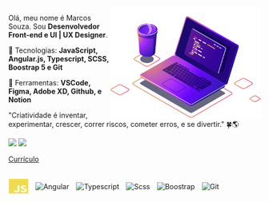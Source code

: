 <img src="computer-illustration.png" min-width="300px" max-width="300px" width="300px" align="right" alt="Computador damasioCode">

<p align="left"> 
  Olá, meu nome é Marcos Souza. Sou <strong>Desenvolvedor Front-end e UI | UX Designer</strong>.<br>
</p>

<p align="left">
  🦄 Tecnologias: <strong>JavaScript, Angular.js, Typescript, SCSS, Boostrap 5 e Git</strong>
</p>

<p align="left">
  💼 Ferramentas: <strong>VSCode, Figma, Adobe XD, Github, e Notion</strong>
</p>

<p align="left">
"Criatividade é inventar, experimentar, crescer, correr riscos, cometer erros, e se divertir." 🍀🌎
</p>

<p align="left">
  <a href="https://www.instagram.com/m.souza.up/" alt="Instagram">
  <img src="https://img.shields.io/badge/-Instagram-DF0174?style=for-the-badge&logo=instagram&logoColor=white&link=https://www.instagram.com/damasio.code/"/></a>
  
  <a href="https://www.linkedin.com/in/marcos-souza-814414195/" alt="Linkedin">
  <img src="https://img.shields.io/badge/-Linkedin-0e76a8?style=for-the-badge&logo=Linkedin&logoColor=white&link=https://www.linkedin.com/in/damasiocode" /></a>
  
  <a target="_blank" href="CV.pdf" alt="Meu currículo" download>Currículo</a>

</p>

<p align="left" style="display: inline_block;"><br>
  <img style="margin-right: 10px;"  align="center" alt="Javascript" height="30" width="40" src="https://raw.githubusercontent.com/devicons/devicon/master/icons/javascript/javascript-plain.svg">
  <img style="margin-right: 10px;" align="center" alt="Angular" height="40" width="40" src="https://angular.io/assets/images/logos/angular/angular.png">
  <img style="margin-right: 10px;" align="center" alt="Typescript" height="30" width="30" src="https://upload.wikimedia.org/wikipedia/commons/thumb/4/4c/Typescript_logo_2020.svg/640px-Typescript_logo_2020.svg.png">
  <img style="margin-right: 10px;" align="center" alt="Scss" height="30" width="30" src="https://cdn4.iconfinder.com/data/icons/file-formats-3/100/scss_sass_css_file_format-512.png">
  <img style="margin-right: 10px;" align="center" alt="Boostrap" height="30" width="40" src="https://upload.wikimedia.org/wikipedia/commons/thumb/b/b2/Bootstrap_logo.svg/1280px-Bootstrap_logo.svg.png">
   <img style="margin-right: 10px;" align="center" alt="Git" height="30" width="30" src="https://git-scm.com/images/logos/downloads/Git-Icon-1788C.png">
</p>
